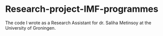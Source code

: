 # Research-project-IMF-programmes
The code I wrote as a Research Assistant for dr. Saliha Metinsoy at the University of Groningen. 
